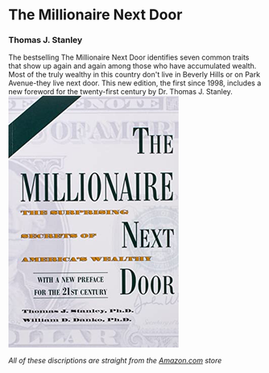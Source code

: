 # The Millionaire Next Door
### Thomas J. Stanley
The bestselling The Millionaire Next Door identifies seven common traits that show up again and again among those who have accumulated wealth. Most of the truly wealthy in this country don't live in Beverly Hills or on Park Avenue-they live next door. This new edition, the first since 1998, includes a new foreword for the twenty-first century by Dr. Thomas J. Stanley.
![](/MillionaireNextDoor.jpg)

*All of these discriptions are straight from the [Amazon.com](https://www.amazon.com/Millionaire-Next-Door-Surprising-Americas/dp/1589795474/ref=asc_df_1589795474/?tag=hyprod-20&linkCode=df0&hvadid=312673449485&hvpos=&hvnetw=g&hvrand=7762235798062754250&hvpone=&hvptwo=&hvqmt=&hvdev=c&hvdvcmdl=&hvlocint=&hvlocphy=1017596&hvtargid=pla-334747853238&psc=1) store*
